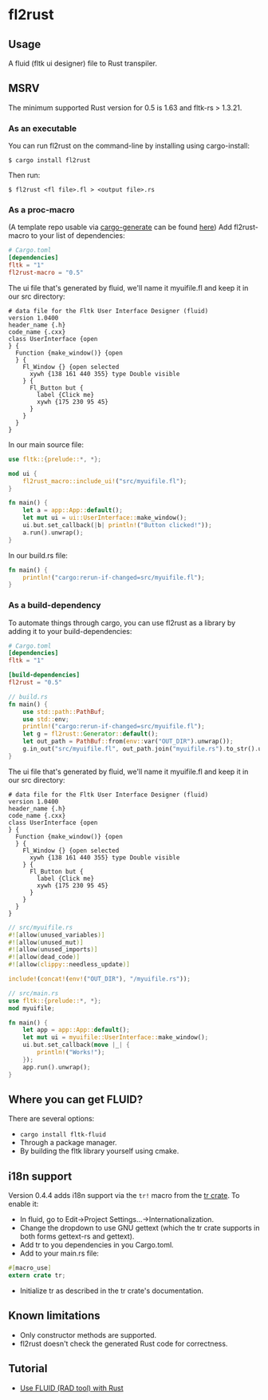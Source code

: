 # fl2rust

## Usage

A fluid (fltk ui designer) file to Rust transpiler.

## MSRV
The minimum supported Rust version for 0.5 is 1.63 and fltk-rs > 1.3.21.

### As an executable

You can run fl2rust on the command-line by installing using cargo-install:
```
$ cargo install fl2rust
``` 
Then run:
```
$ fl2rust <fl file>.fl > <output file>.rs
```

### As a proc-macro

(A template repo usable via [cargo-generate](https://crates.io/crates/cargo-generate) can be found [here](https://github.com/fltk-rs/fl2rust-template))
Add fl2rust-macro to your list of dependencies:
```toml
# Cargo.toml
[dependencies]
fltk = "1"
fl2rust-macro = "0.5"
```

The ui file that's generated by fluid, we'll name it myuifile.fl and keep it in our src directory:
```
# data file for the Fltk User Interface Designer (fluid)
version 1.0400
header_name {.h}
code_name {.cxx}
class UserInterface {open
} {
  Function {make_window()} {open
  } {
    Fl_Window {} {open selected
      xywh {138 161 440 355} type Double visible
    } {
      Fl_Button but {
        label {Click me}
        xywh {175 230 95 45}
      }
    }
  }
}
```

In our main source file:
```rust
use fltk::{prelude::*, *};

mod ui {
    fl2rust_macro::include_ui!("src/myuifile.fl");
}

fn main() {
    let a = app::App::default();
    let mut ui = ui::UserInterface::make_window();
    ui.but.set_callback(|b| println!("Button clicked!"));
    a.run().unwrap();
}
```

In our build.rs file:
```rust
fn main() {
    println!("cargo:rerun-if-changed=src/myuifile.fl");
}
```

### As a build-dependency

To automate things through cargo, you can use fl2rust as a library by adding it to your build-dependencies:

```toml
# Cargo.toml
[dependencies]
fltk = "1"

[build-dependencies]
fl2rust = "0.5"
```

```rust
// build.rs
fn main() {
    use std::path::PathBuf;
    use std::env;
    println!("cargo:rerun-if-changed=src/myuifile.fl");
    let g = fl2rust::Generator::default();
    let out_path = PathBuf::from(env::var("OUT_DIR").unwrap());
    g.in_out("src/myuifile.fl", out_path.join("myuifile.rs").to_str().unwrap()).expect("Failed to generate rust from fl file!");
}
```

The ui file that's generated by fluid, we'll name it myuifile.fl and keep it in our src directory:
```
# data file for the Fltk User Interface Designer (fluid)
version 1.0400
header_name {.h}
code_name {.cxx}
class UserInterface {open
} {
  Function {make_window()} {open
  } {
    Fl_Window {} {open selected
      xywh {138 161 440 355} type Double visible
    } {
      Fl_Button but {
        label {Click me}
        xywh {175 230 95 45}
      }
    }
  }
}
```

```rust
// src/myuifile.rs
#![allow(unused_variables)]
#![allow(unused_mut)]
#![allow(unused_imports)]
#![allow(dead_code)]
#![allow(clippy::needless_update)]

include!(concat!(env!("OUT_DIR"), "/myuifile.rs"));
```

```rust
// src/main.rs
use fltk::{prelude::*, *};
mod myuifile;

fn main() {
    let app = app::App::default();
    let mut ui = myuifile::UserInterface::make_window();
    ui.but.set_callback(move |_| {
        println!("Works!");
    });
    app.run().unwrap();
}
```

## Where you can get FLUID?
There are several options:
- `cargo install fltk-fluid`
- Through a package manager.
- By building the fltk library yourself using cmake.

## i18n support
Version 0.4.4 adds i18n support via the `tr!` macro from the [tr crate](https://crates.io/crates/tr). 
To enable it:
- In fluid, go to Edit->Project Settings...->Internationalization.
- Change the dropdown to use GNU gettext (which the tr crate supports in both forms gettext-rs and gettext).
- Add tr to you dependencies in you Cargo.toml.
- Add to your main.rs file:
```rust
#[macro_use]
extern crate tr;
```
- Initialize tr as described in the tr crate's documentation.

## Known limitations
- Only constructor methods are supported.
- fl2rust doesn't check the generated Rust code for correctness.

## Tutorial
- [Use FLUID (RAD tool) with Rust](https://www.youtube.com/watch?v=k_P0wG3-dNk)

